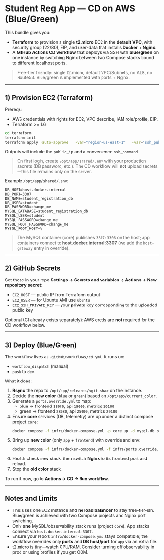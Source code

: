 # Student Reg App — CD on AWS (Blue/Green)

This bundle gives you:
- **Terraform** to provision a single **t2.micro** EC2 in the **default VPC**, with security group (22/80), EIP, and user-data that installs **Docker** + **Nginx**.
- A **GitHub Actions CD workflow** that deploys via SSH with **blue/green** on one instance by switching Nginx between two Compose stacks bound to different localhost ports.

> Free-tier friendly: single t2.micro, default VPC/Subnets, no ALB, no Route53. Blue/green is implemented with ports + Nginx.

---

## 1) Provision EC2 (Terraform)

Prereqs:
- AWS credentials with rights for EC2, VPC describe, IAM role/profile, EIP.
- Terraform >= 1.6

```bash
cd terraform
terraform init
terraform apply -auto-approve   -var="region=us-east-1"   -var="ssh_public_key=$(cat ~/.ssh/id_rsa.pub)"   -var="name_prefix=student-reg-app"   -var="allowed_ssh_cidr=YOUR.IP.ADDR.0/24"
```

Outputs will include the `public_ip` and a convenience `ssh_command`.

> On first login, create `/opt/app/shared/.env` with your production secrets (DB password, etc.). The CD workflow will **not** upload secrets—this file remains only on the server.

Example `/opt/app/shared/.env`:
```
DB_HOST=host.docker.internal
DB_PORT=3307
DB_NAME=student_registration_db
DB_USER=student
DB_PASSWORD=change_me
MYSQL_DATABASE=student_registration_db
MYSQL_USER=student
MYSQL_PASSWORD=change_me
MYSQL_ROOT_PASSWORD=change_me
MYSQL_ROOT_HOST=%
```

> The MySQL container (core) publishes `3307:3306` on the host; app containers connect to **host.docker.internal:3307** (we add the `host-gateway` entry in override).

---

## 2) GitHub Secrets

Set these in your repo **Settings → Secrets and variables → Actions → New repository secret**:

- `EC2_HOST` — public IP from Terraform output
- `EC2_USER` — for Ubuntu AMI use `ubuntu`
- `EC2_SSH_PRIVATE_KEY` — your **private** key corresponding to the uploaded public key

Optional (CI already exists separately): AWS creds are **not** required for the CD workflow below.

---

## 3) Deploy (Blue/Green)

The workflow lives at `.github/workflows/cd.yml`. It runs on:
- `workflow_dispatch` (manual)
- `push` to `dev`

What it does:

1. **Rsync** the repo to `/opt/app/releases/<git-sha>` on the instance.
2. Decide the **new color** (`blue` or `green`) based on `/opt/app/current_color`.
3. Generate a `ports.override.yml` to map:
   - blue → frontend `18080`, api `15000`, metrics `19100`
   - green → frontend `28080`, api `25000`, metrics `29100`
4. Ensure **core** services (DB, telemetry) are up under a distinct compose project `core`:
   ```bash
   docker compose -f infra/docker-compose.yml -p core up -d mysql-db otel-collector tempo prometheus grafana
   ```
5. Bring up **new color** (only `app` + `frontend`) with override and env:
   ```bash
   docker compose -f infra/docker-compose.yml -f infra/ports.override.yml      --env-file /opt/app/shared/.env      --env-file ./.env.deploy      -p <color> up -d --build app frontend
   ```
6. Health check new stack, then switch **Nginx** to its frontend port and reload.
7. Stop the **old color** stack.

To run it now, go to **Actions → CD → Run workflow**.

---

## Notes and Limits

- This uses one EC2 instance and **no load balancer** to stay free-tier-ish. Blue/green is achieved with two Compose projects and Nginx port switching.
- Only **one** MySQL/observability stack runs (project `core`). App stacks connect via `host.docker.internal:3307`.
- Ensure your repo’s `infra/docker-compose.yml` stays compatible; the workflow overrides only **ports** and **DB host/port** for `app` via an extra file.
- t2.micro is tiny—watch CPU/RAM. Consider turning off observability in prod or using profiles if you get OOM.
